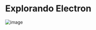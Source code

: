 # Explorando Electron 

![image](https://user-images.githubusercontent.com/66530386/166413678-305b4750-c415-4f60-b30b-bd93f5bedb5f.png)

